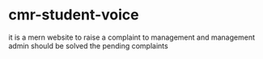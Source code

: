 # cmr-student-voice
it is  a mern website to raise a complaint to management and management admin should be solved the pending complaints
